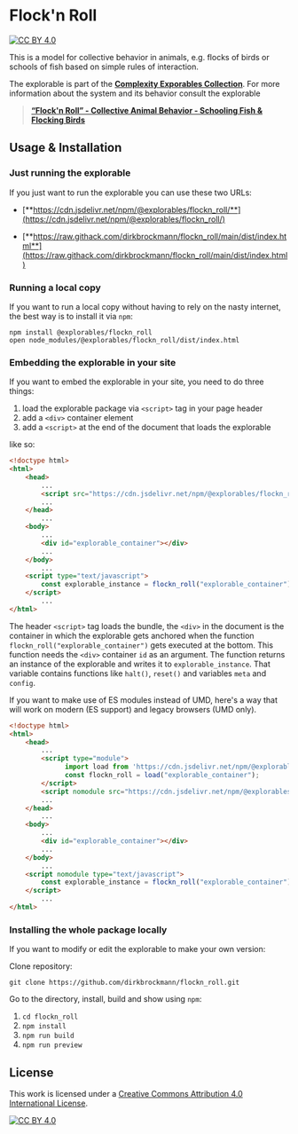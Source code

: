 [cc-by]: http://creativecommons.org/licenses/by/4.0/
[cc-by-image]: https://i.creativecommons.org/l/by/4.0/88x31.png
[cc-by-shield]: https://img.shields.io/badge/License-CC%20BY%204.0-lightgrey.svg

# Flock'n Roll

[![CC BY 4.0][cc-by-shield]][cc-by]

This is a model for collective behavior in animals, e.g. flocks of birds or schools of fish based on simple rules of interaction.

The explorable is part of the [**Complexity Exporables Collection**](https://www.complexity-explorables.org). For more information about the system and its behavior consult the explorable
> [**“Flock'n Roll” - Collective Animal Behavior - Schooling Fish & Flocking Birds**](https://www.complexity-explorables.org/explorables/flockn-roll)

## Usage & Installation

### Just running the explorable

If you just want to run the explorable you can use these two URLs: 

* [**https://cdn.jsdelivr.net/npm/@explorables/flockn_roll/**](https://cdn.jsdelivr.net/npm/@explorables/flockn_roll/)

* [**https://raw.githack.com/dirkbrockmann/flockn_roll/main/dist/index.html**](https://raw.githack.com/dirkbrockmann/flockn_roll/main/dist/index.html)
 

### Running a local copy

If you want to run a local copy without having to rely on the nasty internet, the best way
is to install it via `npm`:

```shell
npm install @explorables/flockn_roll
open node_modules/@explorables/flockn_roll/dist/index.html 
```

### Embedding the explorable in your site

If you want to embed the explorable in your site, you need to do three things:

1. load the explorable package via `<script>` tag in your page header
2. add a `<div>` container element
3. add a `<script>` at the end of the document that loads the explorable
	
like so:

```html
<!doctype html>
<html>
	<head>
		...
		<script src="https://cdn.jsdelivr.net/npm/@explorables/flockn_roll/dist/index.umd.js"></script>
		...
	</head>
		...
	<body>
		...
	    <div id="explorable_container"></div>
		...
	</body>
		...
	<script type="text/javascript">
		const explorable_instance = flockn_roll("explorable_container")
	</script>
		...
</html>
```

The header `<script>` tag loads the bundle, the `<div>` in the document is the container in which the explorable gets anchored when the function `flockn_roll("explorable_container")` gets executed at the bottom. This function needs the `<div>` container `id` as an argument. The function returns an instance of the explorable and writes it to `explorable_instance`. That variable contains functions like `halt()`, `reset()` and variables `meta` and `config`.
	
If you want to make use of ES modules instead of UMD, here's a way that will work on modern (ES support) and legacy browsers (UMD only).

```html
<!doctype html>
<html>
	<head>
		...
	    <script type="module">
	  	      import load from 'https://cdn.jsdelivr.net/npm/@explorables/flockn_roll/dist/index.es.js';
	  	      const flockn_roll = load("explorable_container");
	    </script>
	    <script nomodule src="https://cdn.jsdelivr.net/npm/@explorables/flockn_roll/dist/index.umd.js"></script>	  
		...
	</head>
		...
	<body>
		...
	    <div id="explorable_container"></div>
		...
	</body>
		...
	<script nomodule type="text/javascript">
		const explorable_instance = flockn_roll("explorable_container")
	</script>
		...
</html>
```
	


### Installing the whole package locally

If you want to modify or edit the explorable to make your own version: 

Clone repository:

```shell
git clone https://github.com/dirkbrockmann/flockn_roll.git
```


Go to the directory, install, build and show using `npm`:

1. `cd flockn_roll`
2. `npm install`
3. `npm run build`
3. `npm run preview`

## License

This work is licensed under a
[Creative Commons Attribution 4.0 International License][cc-by].

[![CC BY 4.0][cc-by-image]][cc-by]


